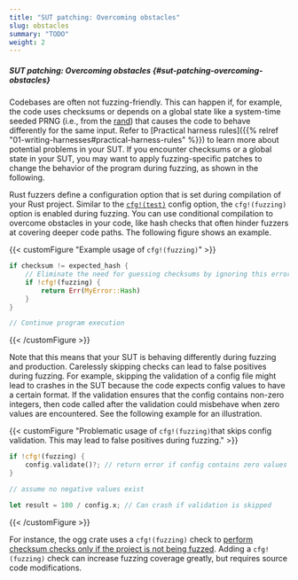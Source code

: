 ```yaml
---
title: "SUT patching: Overcoming obstacles"
slug: obstacles
summary: "TODO"
weight: 2
---
```



##### SUT patching: Overcoming obstacles {#sut-patching-overcoming-obstacles}

Codebases are often not fuzzing-friendly. This can happen if, for example, the code uses checksums or depends on a global state like a system-time seeded PRNG (i.e., from the [rand](https://docs.rs/rand/latest/rand/)) that causes the code to behave differently for the same input. Refer to [Practical harness rules]({{% relref "01-writing-harnesses#practical-harness-rules" %}}) to learn more about potential problems in your SUT. If you encounter checksums or a global state in your SUT, you may want to apply fuzzing-specific patches to change the behavior of the program during fuzzing, as shown in the following. 

Rust fuzzers define a configuration option that is set during compilation of your Rust project. Similar to the [`cfg!(test)`](https://doc.rust-lang.org/reference/conditional-compilation.html#test) config option, the `cfg!(fuzzing)` option is enabled during fuzzing. You can use conditional compilation to overcome obstacles in your code, like hash checks that often hinder fuzzers at covering deeper code paths. The following figure shows an example.

{{< customFigure "Example usage of `cfg!(fuzzing)`" >}}
```Rust
if checksum != expected_hash {
    // Eliminate the need for guessing checksums by ignoring this error during fuzzing
    if !cfg!(fuzzing) {
        return Err(MyError::Hash)
    }
}

// Continue program execution
```
{{< /customFigure >}}



Note that this means that your SUT is behaving differently during fuzzing and production. Carelessly skipping checks can lead to false positives during fuzzing. For example, skipping the validation of a config file might lead to crashes in the SUT because the code expects config values to have a certain format. If the validation ensures that the config contains non-zero integers, then code called after the validation could misbehave when zero values are encountered. See the following example for an illustration.


{{< customFigure "Problematic usage of <code>cfg!(fuzzing)</code>that skips config validation. This may lead to false positives during fuzzing." >}}
```Rust
if !cfg!(fuzzing) {
    config.validate()?; // return error if config contains zero values
}

// assume no negative values exist

let result = 100 / config.x; // Can crash if validation is skipped
```

{{< /customFigure >}}

For instance, the ogg crate uses a `cfg!(fuzzing)` check to [perform checksum checks only if the project is not being fuzzed](https://github.com/RustAudio/ogg/blob/5ee8316e6e907c24f6d7ec4b3a0ed6a6ce854cc1/src/reading.rs#L298-L300). Adding a `cfg!(fuzzing)` check can increase fuzzing coverage greatly, but requires source code modifications.